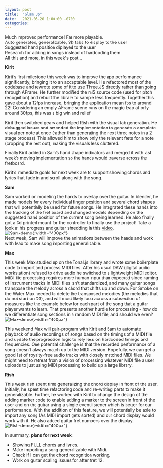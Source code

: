```yaml
---
layout: post
title:  "Glam Up"
date:   2021-05-20 1:00:00 -0700
categories:
---
```


Much improved performance! Far more playable.<br/>
Auto generated, generalizable, 3D tabs to display to the user<br/>
Suggested hand position diplayed to the user<br/>
Research for adding in songs instead of hardcoding them<br/>
All this and more, in this week's post... <br/>

<b>Kirit</b><br/>

Kirit’s first milestone this week was to improve the app performance significantly, bringing it to an acceptable level. He refactored most of the codebase and rewrote some of it to use Three.JS directly rather than going through AFrame. He further modified the ml5 source code (used for pitch recognition) and rebuilt the library to sample less frequently. Together this gave about a 12fps increase, bringing the application mean fps to around 22! Considering an empty AFrame scene runs on the magic leap at only around 30fps, this was a big win and relief.

Kirit then switched gears and helped Rish with the visual tab generation. He debugged issues and amended the implementation to generate a complete visual per note at once (rather than generating the next three notes in a 2 stage process). This allowed him to show only the relevant frets for a note (cropping the rest out), making the visuals less cluttered.

Finally Kirit added in Sam’s hand shape indicators and merged it with last week’s moving implementation so the hands would traverse across the fretboard.

Kirit’s immediate goals for next week are to support showing chords and lyrics that fade in and scroll along with the song.


<b>Sam</b><br/>

Sam worked on modeling the hands to overlay over the guitar. In blender, he made models for every individual finger position and several chord shapes that will potentially be used for future songs. He integrated these hands into the tracking of the fret board and changed models depending on the suggested hand position of the current song being learned. He also finally got a 3d printed mount for the controller to finally use the project!
Take a look at his progress and guitar shredding in this [video](https://twitter.com/SamVanderlinda/status/1395274567954751492?s=20).
<br/>
![Sam-demo](/xrcapstone21sp-team4/images/sam-week-8.png){:width="400px"}<br/>
Next week, Sam will improve the animations between the hands and work with Max to make song importing generalizable.

<b>Max</b><br/>

This week Max studied up on the Tonal.js library and wrote some boilerplate code to import and process MIDI files. After his usual DAW (digital audio workstation) refused to drive audio he switched to a lightweight MIDI editor. MIDI file processing requires more human input than expected since naming of instrument tracks in MIDI files isn’t standardized, and many guitar songs transpose the melody across a chord that shifts up and down. For Smoke on the Water Max needed to delete the transposed melodies (the melodies that do not start on D3), and will most likely loop across a subsection of measures like the example below for each part of the song that a guitar player wants to learn. That presents another hurdle for processing - how do we differentiate song sections in a random MIDI file, and should we even?
<br/>
![Max-demo](/xrcapstone21sp-team4/images/max-week-8.png){:width="400px"}<br/>

This weekend Max will pair-program with Kirit and Sam to automate playback of audio recordings of songs based on the timings of a MIDI file and update the progression logic to rely less on hardcoded timings and frequencies. One potential challenge is that the recorded performance of a song doesn’t always match up to the MIDI version. Hopefully, we can get a good list of royalty-free audio tracks with closely matched MIDI files. We might need to retreat from a vision of processing whatever MIDI file a user uploads to just using MIDI processing to build up a large library.

<b>Rish</b><br/>

This week rish spent time generalizing the chord display in front of the user. Initially, he spent time refactoring code and re-writing parts to make it generalizable. Further, he worked with Kirit to change the design of the adding marker code to enable adding a marker to the screen in front of the user and on the guitar using a single event listener which is better for our performance. With the addition of this feature, we will potentially be able to import any song (As MIDI import gets sorted) and our chord display would work with it. He also added guitar fret numbers over the display. 
<br/>
![Rish-demo](/xrcapstone21sp-team4/images/rish-week-8.png){:width="400px"}<br/>

In summary, <b>plans for next week:</b>

*  Showing FULL chords and lyrics.
*  Make importing a song generalizable with Midi.
*  Check if I can get the chord recognition working.
*  Work on guitar scaling issues for after fret 12.  
